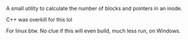 A small utility to calculate the number of blocks and pointers in an inode.

C++ was overkill for this lol

For linux btw. No clue if this will even build, much less run, on Windows.